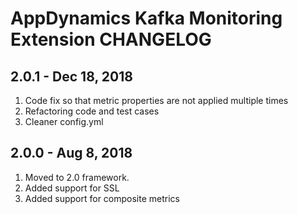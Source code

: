 # AppDynamics Kafka Monitoring Extension CHANGELOG

## 2.0.1 - Dec 18, 2018
1. Code fix so that metric properties are not applied multiple times
2. Refactoring code and test cases
3. Cleaner config.yml

## 2.0.0 - Aug 8,  2018
1. Moved to 2.0 framework.
2. Added support for SSL
3. Added support for composite metrics 




